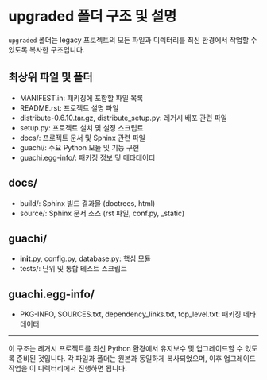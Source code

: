 # upgraded 폴더 구조 및 설명

`upgraded` 폴더는 legacy 프로젝트의 모든 파일과 디렉터리를 최신 환경에서 작업할 수 있도록 복사한 구조입니다.

## 최상위 파일 및 폴더
- MANIFEST.in: 패키징에 포함할 파일 목록
- README.rst: 프로젝트 설명 파일
- distribute-0.6.10.tar.gz, distribute_setup.py: 레거시 배포 관련 파일
- setup.py: 프로젝트 설치 및 설정 스크립트
- docs/: 프로젝트 문서 및 Sphinx 관련 파일
- guachi/: 주요 Python 모듈 및 기능 구현
- guachi.egg-info/: 패키징 정보 및 메타데이터

## docs/
- build/: Sphinx 빌드 결과물 (doctrees, html)
- source/: Sphinx 문서 소스 (rst 파일, conf.py, _static)

## guachi/
- __init__.py, config.py, database.py: 핵심 모듈
- tests/: 단위 및 통합 테스트 스크립트

## guachi.egg-info/
- PKG-INFO, SOURCES.txt, dependency_links.txt, top_level.txt: 패키징 메타데이터

---

이 구조는 레거시 프로젝트를 최신 Python 환경에서 유지보수 및 업그레이드할 수 있도록 준비된 것입니다. 각 파일과 폴더는 원본과 동일하게 복사되었으며, 이후 업그레이드 작업을 이 디렉터리에서 진행하면 됩니다.